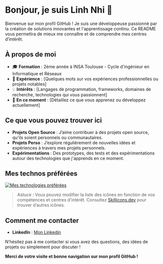 # Bonjour, je suis Linh Nhi 👋

Bienvenue sur mon profil GitHub ! Je suis une développeuse passionné par la création de solutions innovantes et l'apprentissage continu. Ce README vous permettra de mieux me connaître et de comprendre mes centres d’intérêt.

## À propos de moi

- 🎓 **Formation** : 2ème année à INSA Toulouse - Cycle d'ingénieur en Informatique et Réseaux
- 💼 **Expérience** : [Quelques mots sur vos expériences professionnelles ou projets notables]
- 💡 **Intérêts** : [Langages de programmation, frameworks, domaines de recherche, technologies qui vous passionnent]
- 🌱 **En ce moment** : [Détaillez ce que vous apprenez ou développez actuellement]

## Ce que vous pouvez trouver ici

- **Projets Open Source** : J’aime contribuer à des projets open source, qu’ils soient personnels ou communautaires.  
- **Projets Perso** : J’explore régulièrement de nouvelles idées et expériences à travers mes projets personnels.
- **Expérimentations** : Des prototypes, des tests et des expérimentations autour des technologies que j'apprends en ce moment.

## Mes technos préférées

[![Mes technologies préférées](https://skillicons.dev/icons?i=js,ts,html,css,react,nodejs,python,git,linux&theme=light)](https://skillicons.dev)

> Astuce : Vous pouvez modifier la liste des icônes en fonction de vos compétences et centres d’intérêt. Consultez [Skillicons.dev](https://skillicons.dev/) pour trouver d’autres icônes.

## Comment me contacter

- **LinkedIn** : [Mon Linkedin](https://www.linkedin.com/in/ngoc-linh-nhi-nguyen-a0531113a/)

N’hésitez pas à me contacter si vous avez des questions, des idées de projets ou simplement pour discuter ! 

**Merci de votre visite et bonne navigation sur mon profil GitHub !**

